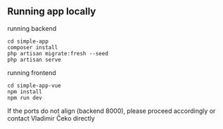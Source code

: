 
## Running app locally

running backend
```
cd simple-app
composer install
php artisan migrate:fresh --seed
php artisan serve
```

running frontend
```
cd simple-app-vue
npm install
npm run dev
```

If the ports do not align (backend 8000), please proceed accordingly or contact Vladimir Čeko directly